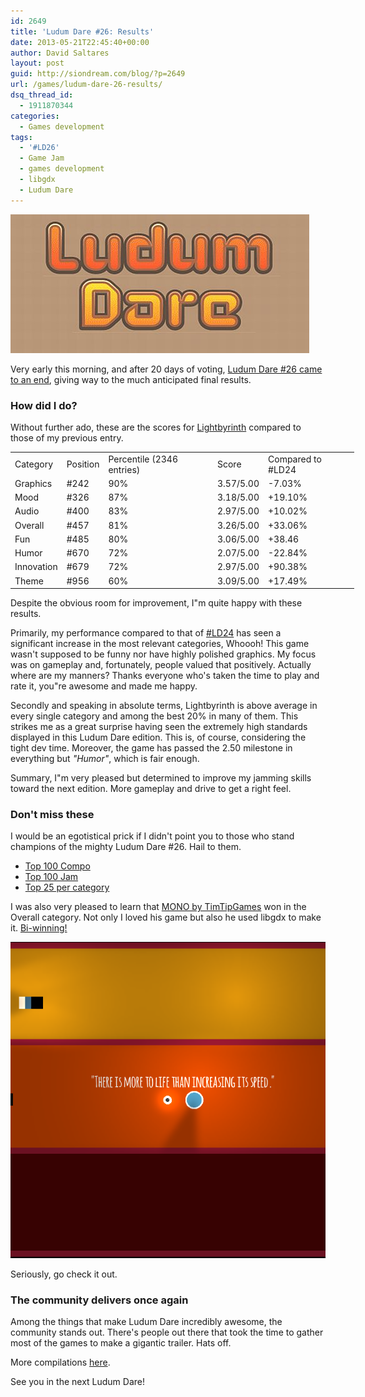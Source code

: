 ```yaml
---
id: 2649
title: 'Ludum Dare #26: Results'
date: 2013-05-21T22:45:40+00:00
author: David Saltares
layout: post
guid: http://siondream.com/blog/?p=2649
url: /games/ludum-dare-26-results/
dsq_thread_id:
  - 1911870344
categories:
  - Games development
tags:
  - '#LD26'
  - Game Jam
  - games development
  - libgdx
  - Ludum Dare
---
```


![Ludum-Dare-featured-image-thumb-478x222-3939-300x139.jpg](/img/wp/Ludum-Dare.jpg)

Very early this morning, and after 20 days of voting, [Ludum Dare #26 came to an end](http://www.ludumdare.com/compo/2013/05/20/ludum-dare-26-results/), giving way to the much anticipated final results.

### How did I do?

Without further ado, these are the scores for [Lightbyrinth](/game-jams/lightbyrinth/) compared to those of my previous entry.

<div style="width: 550px;">

<table class=" table table-hover">

<tbody>

<tr>

<td>Category</td>

<td>Position</td>

<td>Percentile (2346 entries)</td>

<td>Score</td>

<td>Compared to #LD24</td>

</tr>

<tr>

<td>Graphics</td>

<td>#242</td>

<td>90%</td>

<td>3.57/5.00</td>

<td>-7.03%</td>

</tr>

<tr>

<td>Mood</td>

<td>#326</td>

<td>87%</td>

<td>3.18/5.00</td>

<td>+19.10%</td>

</tr>

<tr>

<td>Audio</td>

<td>#400</td>

<td>83%</td>

<td>2.97/5.00</td>

<td>+10.02%</td>

</tr>

<tr>

<td>Overall</td>

<td>#457</td>

<td>81%</td>

<td>3.26/5.00</td>

<td>+33.06%</td>

</tr>

<tr>

<td>Fun</td>

<td>#485</td>

<td>80%</td>

<td>3.06/5.00</td>

<td>+38.46</td>

</tr>

<tr>

<td>Humor</td>

<td>#670</td>

<td>72%</td>

<td>2.07/5.00</td>

<td>-22.84%</td>

</tr>

<tr>

<td>Innovation</td>

<td>#679</td>

<td>72%</td>

<td>2.97/5.00</td>

<td>+90.38%</td>

</tr>

<tr>

<td>Theme</td>

<td>#956</td>

<td>60%</td>

<td>3.09/5.00</td>

<td>+17.49%</td>

</tr>

</tbody>

</table>

</div>

Despite the obvious room for improvement, I"m quite happy with these results.

Primarily, my performance compared to that of [#LD24](/games/ludum-dare-24-results-are-live/ "Ludum Dare #24 results are live!") has seen a significant increase in the most relevant categories, Whoooh! This game wasn't supposed to be funny nor have highly polished graphics. My focus was on gameplay and, fortunately, people valued that positively. Actually where are my manners? Thanks everyone who's taken the time to play and rate it, you"re awesome and made me happy.

Secondly and speaking in absolute terms, Lightbyrinth is above average in every single category and among the best 20% in many of them. This strikes me as a great surprise having seen the extremely high standards displayed in this Ludum Dare edition. This is, of course, considering the tight dev time. Moreover, the game has passed the 2.50 milestone in everything but *"Humor"*, which is fair enough.

Summary, I"m very pleased but determined to improve my jamming skills toward the next edition. More gameplay and drive to get a right feel.

### Don't miss these

I would be an egotistical prick if I didn't point you to those who stand champions of the mighty Ludum Dare #26. Hail to them.

* [Top 100 Compo](http://www.ludumdare.com/compo/ludum-dare-26/?action=top)
* [Top 100 Jam](http://www.ludumdare.com/compo/ludum-dare-26/?action=top&cat=Overall(Jam))
* [Top 25 per category](http://www.ludumdare.com/compo/ludum-dare-26/?more=1)

I was also very pleased to learn that [MONO by TimTipGames](http://www.ludumdare.com/compo/ludum-dare-26/?action=preview&uid=15341) won in the Overall category. Not only I loved his game but also he used libgdx to make it. [Bi-winning!](http://www.youtube.com/watch?v=)

![mono-300x300.png](/img/wp/mono.png)

Seriously, go check it out.

### The community delivers once again

Among the things that make Ludum Dare incredibly awesome, the community stands out. There's people out there that took the time to gather most of the games to make a gigantic trailer. Hats off.

More compilations [here](http://www.ludumdare.com/compo/2013/05/01/10-second-videos-compilation-project/).

See you in the next Ludum Dare!